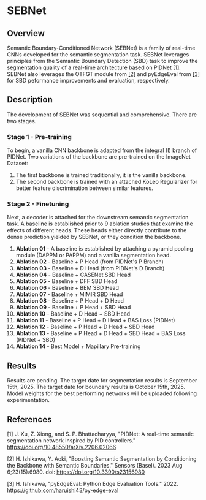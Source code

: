 # SEBNet

## Overview
Semantic Boundary-Conditioned Network (SEBNet) is a family of real-time CNNs developed for the semantic segmentation task. SEBNet leverages principles from the Semantic Boundary Detection (SBD) task to improve the segmentation quality of a real-time architecture based on PIDNet [[1]](#1). SEBNet also leverages the OTFGT module from [[2]](#2) and pyEdgeEval from [[3]](#3) for SBD peformance improvements and evaluation, respectively.

## Description
The development of SEBNet was sequential and comprehensive. There are two stages.

### Stage 1 - Pre-training
To begin, a vanilla CNN backbone is adapted from the integral (I) branch of PIDNet. Two variations of the backbone are pre-trained on the ImageNet Dataset: 
1. The first backbone is trained traditionally, it is the vanilla backbone.
2. The second backbone is trained with an attached KoLeo Regularizer for better feature discrimination between similar features.

### Stage 2 - Finetuning
Next, a decoder is attached for the downstream semantic segmentation task. A baseline is established prior to 9 ablation studies that examine the effects of different heads. These heads either directly contribute to the dense prediction yielded by SEBNet, or they condition the backbone.
1.  **Ablation 01** - A baseline is established by attaching a pyramid pooling module (DAPPM or PAPPM) and a vanilla segmentation head.
2.  **Ablation 02** - Baseline + P Head (from PIDNet's P Branch)
3.  **Ablation 03** - Baseline + D Head (from PIDNet's D Branch)
4.  **Ablation 04** - Baseline + CASENet SBD Head
5.  **Ablation 05** - Baseline + DFF SBD Head
6.  **Ablation 06** - Baseline + BEM SBD Head
7.  **Ablation 07** - Baseline + MIMIR SBD Head
7.  **Ablation 08** - Baseline + P Head + D Head
8.  **Ablation 09** - Baseline + P Head + SBD Head
9.  **Ablation 10** - Baseline + D Head + SBD Head
10. **Ablation 11** - Baseline + P Head + D Head + BAS Loss (PIDNet)
11. **Ablation 12** - Baseline + P Head + D Head + SBD Head
12. **Ablation 13** - Baseline + P Head + D Head + SBD Head + BAS Loss (PIDNet + SBD)
13. **Ablation 14** - Best Model + Mapillary Pre-training

## Results
Results are pending. The target date for segmentation results is September 15th, 2025. The target date for boundary results is October 15th, 2025. Model weights for the best performing networks will be uploaded following experimentation.

## References
<a id="1">[1]</a> 
J. Xu, Z. Xiong, and S. P. Bhattacharyya, "PIDNet: A real-time semantic segmentation network inspired by PID controllers." https://doi.org/10.48550/arXiv.2206.02066

<a id="2">[2]</a>
H. Ishikawa, Y. Aoki, "Boosting Semantic Segmentation by Conditioning the Backbone with Semantic Boundaries." Sensors (Basel). 2023 Aug 6;23(15):6980. doi: https://doi.org/10.3390/s23156980

<a id="3">[3]</a>
H. Ishikawa, "pyEdgeEval: Python Edge Evaluation Tools." 2022. https://github.com/haruishi43/py-edge-eval
